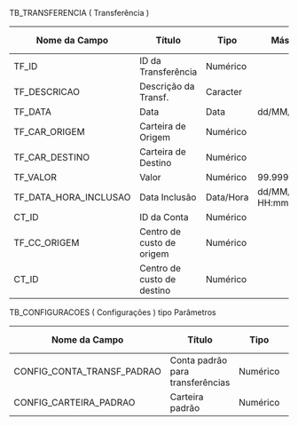 TB_TRANSFERENCIA ( Transferência )

| Nome da Campo  | Título                 | Tipo      | Máscara             | Tamanho | Permite Nulo |
| -------------- | ---------------------- | --------- | ------------------- | ------- | ------------ |
| TF_ID          | ID da Transferência    | Numérico  |                     | 10      | Não          |
| TF_DESCRICAO   | Descrição da Transf.   | Caracter  |                     | 150     | Não          |
| TF_DATA        | Data                   | Data      | dd/MM/yy            | 8       | Não          |
| TF_CAR_ORIGEM  | Carteira de Origem     | Numérico  |                     | 10      | Não          |
| TF_CAR_DESTINO | Carteira de Destino    | Numérico  |                     | 10      | Não          |
| TF_VALOR       | Valor                  | Numérico  | 99.999.999,99       | 10      | Não          |
| TF_DATA_HORA_INCLUSAO | Data Inclusão   | Data/Hora | dd/MM/yyyy HH:mm:ss | 100     | Sim          |
| CT_ID          | ID da Conta            | Numérico  |                     | 100     | Não          |
| TF_CC_ORIGEM   | Centro de custo de origem  | Numérico  |                     | 100     | Não          |
| CT_ID          | Centro de custo de destino | Numérico  |                     | 100     | Não          |

TB_CONFIGURACOES ( Configurações ) tipo Parâmetros

| Nome da Campo               | Título                           | Tipo      | Tamanho | Permite Nulo |
| --------------              | ----------------------           | --------- | ------- | ------------ |
| CONFIG_CONTA_TRANSF_PADRAO  | Conta padrão para transferências | Numérico  | 10      | Não          |
| CONFIG_CARTEIRA_PADRAO      | Carteira padrão                  | Numérico  | 10      | Sim          |

